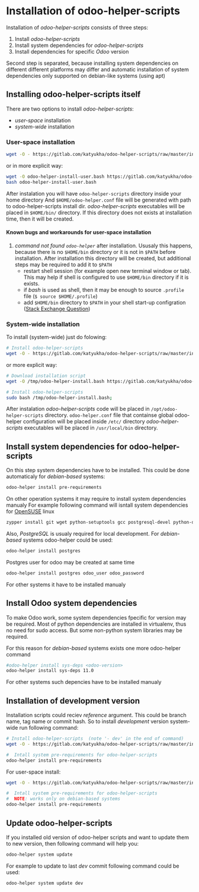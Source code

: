 # Installation of odoo-helper-scripts

Installation of *odoo-helper-scripts* consists of three steps:

1. Install *odoo-helper-scripts*
2. Install system dependencies for *odoo-helper-scripts*
3. Install dependencies for specific *Odoo* version

Second step is separated, because installing system dependencies on different
different platforms may differ and automatic installation of system dependencies
only supported on debian-like systems (using apt)


## Installing odoo-helper-scripts itself
There are two options to install *odoo-helper-scripts*:

- *user-space* installation
- *system-wide* installation

### User-space installation

```bash
wget -O - https://gitlab.com/katyukha/odoo-helper-scripts/raw/master/install-user.bash | bash -s
```

or in more explicit way:

```bash
wget -O odoo-helper-install-user.bash https://gitlab.com/katyukha/odoo-helper-scripts/raw/master/install-user.bash
bash odoo-helper-install-user.bash
```

After instalation you will have ``odoo-helper-scripts`` directory inside your home directory
And ``$HOME/odoo-helper.conf`` file will be generated with path to odoo-helper-scripts install dir.
*odoo-helper-scripts* executables will be placed in ``$HOME/bin/`` directory.
If this directory does not exists at installation time, then it will be created.

#### Known bugs and workarounds for user-space installation

1. *command not found `odoo-helper`* after installation. Ususaly this happens, because there is
   no `$HOME/bin` directory or it is not in `$PATH` before installation.
   After installation this directory will be created, but additional steps may be required to add it to `$PATH`
    - restart shell session (for example open new terminal window or tab).
      This may help if shell is configured to use `$HOME/bin` directory if it is exists.
    - if *bash* is used as shell, then it may be enough to source `.profile` file (`$ source $HOME/.profile`)
    - add `$HOME/bin` directory to `$PATH` in your shell start-up configration ([Stack Exchange Question](https://unix.stackexchange.com/questions/381228/home-bin-dir-is-not-on-the-path))

### System-wide installation

To install (system-wide) just do folowing:

```bash
# Install odoo-helper-scripts
wget -O - https://gitlab.com/katyukha/odoo-helper-scripts/raw/master/install-system.bash | sudo bash -s
```

or more explicit way:

```bash
# Download installation script
wget -O /tmp/odoo-helper-install.bash https://gitlab.com/katyukha/odoo-helper-scripts/raw/master/install-system.bash;

# Install odoo-helper-scripts
sudo bash /tmp/odoo-helper-install.bash;
```

After instalation *odoo-helper-scripts* code will be placed in ``/opt/odoo-helper-scripts`` directory.
``odoo-helper.conf`` file that containse global odoo-helper configuration will be placed inside ``/etc/`` directory
*odoo-helper-scripts* executables will be placed in ``/usr/local/bin`` directory.

## Install system dependencies for odoo-helper-scripts

On this step system dependencies have to be installed. This could be done automaticaly for *debian-based* systems:

```bash
odoo-helper install pre-requirements
```

On other operation systems it may require to install system dependencies manualy
For example following command will isntall system dependencies for [OpenSUSE](https://www.opensuse.org/) linux

```bash
zypper install git wget python-setuptools gcc postgresql-devel python-devel expect-devel libevent-devel libjpeg-devel libfreetype6-devel zlib-devel libxml2-devel libxslt-devel cyrus-sasl-devel openldap2-devel libssl43 libffi-devel
```

Also, *PostgreSQL* is usualy required for local development.
For *debian-based* systems odoo-helper could be used:

```bash
odoo-helper install postgres
```

Postgres user for odoo may be created at same time

```bash
odoo-helper install postgres odoo_user odoo_password
```

For other systems it have to be installed manualy


## Install Odoo system dependencies

To make Odoo work, some system dependencies fpecific for version may be required.
Most of python dependencies are installed in virtualenv, thus no need for sudo access.
But some non-python system libraries may be required.

For this reason for *debian-based* systems exists one more odoo-helper command

```bash
#odoo-helper install sys-deps <odoo-version>
odoo-helper install sys-deps 11.0
```

For other systems such depencies have to be installed manualy


## Installation of development version

Installation scripts could reciev *reference* argument.  This could be branch name, tag name or commit hash.
So to install *development* version system-wide run following command:

```bash
# Install odoo-helper-scripts  (note '- dev' in the end of command)
wget -O - https://gitlab.com/katyukha/odoo-helper-scripts/raw/master/install-system.bash | sudo bash -s - dev

#  Intall system pre-requirements for odoo-helper-scripts
odoo-helper install pre-requirements
```

For user-space install:

```bash
wget -O - https://gitlab.com/katyukha/odoo-helper-scripts/raw/master/install-user.bash | bash -s - dev

#  Intall system pre-requirements for odoo-helper-scripts
#  NOTE: works only on debian-based systems
odoo-helper install pre-requirements
```

## Update odoo-helper-scripts

If you installed old version of odoo-helper scripts and want to update them to new version,
then following command will help you:

```bash
odoo-helper system update
```

For example to update to last *dev* commit following command could be used:

```
odoo-helper system update dev
```
